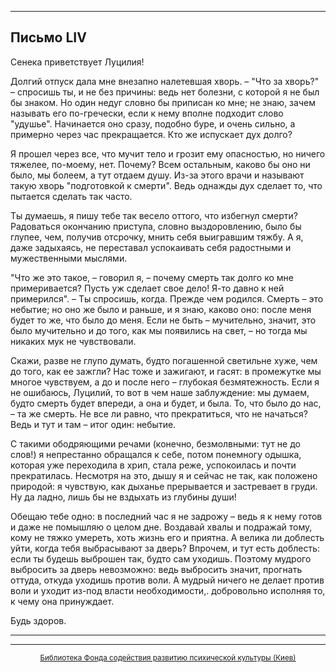 

* * *

## Письмо LIV

Сенека приветствует Луцилия!

Долгий отпуск дала мне внезапно налетевшая хворь. – "Что за хворь?" – спросишь ты, и не без причины: ведь нет болезни, с которой я не был бы знаком. Но один недуг словно бы приписан ко мне; не знаю, зачем называть его по-гречески, если к нему вполне подходит слово "удушье". Начинается оно сразу, подобно буре, и очень сильно, а примерно через час прекращается. Кто же испускает дух долго?

Я прошел через все, что мучит тело и грозит ему опасностью, но ничего тяжелее, по-моему, нет. Почему? Всем остальным, каково бы оно ни было, мы болеем, а тут отдаем душу. Из-за этого врачи и называют такую хворь "подготовкой к смерти". Ведь однажды дух сделает то, что пытается сделать так часто.

Ты думаешь, я пишу тебе так весело оттого, что избегнул смерти? Радоваться окончанию приступа, словно выздоровлению, было бы глупее, чем, получив отсрочку, мнить себя выигравшим тяжбу. А я, даже задыхаясь, не переставал успокаивать себя радостными и мужественными мыслями.

"Что же это такое, – говорил я, – почему смерть так долго ко мне примеривается? Пусть уж сделает свое дело! Я-то давно к ней примерился". – Ты спросишь, когда. Прежде чем родился. Смерть – это небытие; но оно же было и раньше, и я знаю, каково оно: после меня будет то же, что было до меня. Если не быть – мучительно, значит, это было мучительно и до того, как мы появились на свет, – но тогда мы никаких мук не чувствовали.

Скажи, разве не глупо думать, будто погашенной светильне хуже, чем до того, как ее зажгли? Нас тоже и зажигают, и гасят: в промежутке мы многое чувствуем, а до и после него – глубокая безмятежность. Если я не ошибаюсь, Луцилий, то вот в чем наше заблуждение: мы думаем, будто смерть будет впереди, а она и будет, и была. То, что было до нас, – та же смерть. Не все ли равно, что прекратиться, что не начаться? Ведь и тут и там – итог один: небытие.

С такими ободряющими речами (конечно, безмолвными: тут не до слов!) я непрестанно обращался к себе, потом понемногу одышка, которая уже переходила в хрип, стала реже, успокоилась и почти прекратилась. Несмотря на это, дышу я и сейчас не так, как положено природой: я чувствую, как дыханье прерывается и застревает в груди. Ну да ладно, лишь бы не вздыхать из глубины души!

Обещаю тебе одно: в последний час я не задрожу – ведь я к нему готов и даже не помышляю о целом дне. Воздавай хвалы и подражай тому, кому не тяжко умереть, хоть жизнь его и приятна. А велика ли доблесть уйти, когда тебя выбрасывают за дверь? Впрочем, и тут есть доблесть: если ты будешь выброшен так, будто сам уходишь. Поэтому мудрого выбросить за дверь невозможно: ведь выбросить значит, прогнать оттуда, откуда уходишь против воли. А мудрый ничего не делает против воли и уходит из-под власти необходимости,. добровольно исполняя то, к чему она принуждает.

Будь здоров.

<div align="center">

* * *



* * *

[<small>Библиотека Фонда содействия развитию психической культуры (Киев)</small>](mailto:webmaster@psylib.kiev.ua)</div>